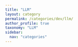 ```yaml
---
title: "LLM"
layout: category
permalink: /categories/dev/llm/
author_profile: true
taxonomy: "LLM"
sidebar:
  nav: "categories"
---
```

